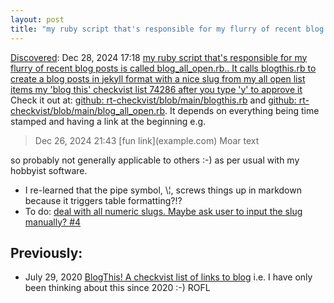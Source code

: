 ```yaml
---
layout: post
title: "my ruby script that's responsible for my flurry of recent blog posts is called blog_all_open.rb.. It calls blogthis.rb to create blog posts in jekyll format with a nice slug from my all open list items in my 'blog this'  checkvist list 74286 after you type 'y' to approve it"
---
```

[Discovered](http://rolandtanglao.com/2020/07/29/p1-blogthis-checkvist-list-links-to-blog/): Dec 28, 2024 17:18  [my ruby script that's responsible for my flurry of recent blog posts is called blog_all_open.rb.. It calls blogthis.rb to create a blog posts in jekyll format with a nice slug from my all open list items my 'blog this'  checkvist list 74286 after you type 'y' to approve it](https://github.com/rtanglao/rt-checkvist/blob/main/blog_all_open.rb) Check it out at: [github: rt-checkvist/blob/main/blogthis.rb](https://github.com/rtanglao/rt-checkvist/blob/main/blogthis.rb) and [github: rt-checkvist/blob/main/blog_all_open.rb](https://github.com/rtanglao/rt-checkvist/blob/main/blog_all_open.rb). It depends on everything being time stamped and having a link at the beginning e.g. 

>Dec 26, 2024 21:43 \[fun link\]\(example.com\) Moar text

so probably not generally applicable to others :-) as per usual with my hobbyist software.
* I re-learned that the pipe symbol, \¦,  screws things up in markdown because it triggers table formatting?!?
* To do: [deal with all numeric slugs. Maybe ask user to input the slug manually? #4](https://github.com/rtanglao/rt-checkvist/issues/4) 

## Previously:  
* July 29, 2020 [BlogThis! A checkvist list of links to blog](http://rolandtanglao.com/2020/07/29/p1-blogthis-checkvist-list-links-to-blog/) i.e. I have only been thinking about this since 2020 :-) ROFL
